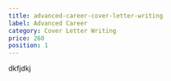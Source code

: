 ```yaml
---
title: advanced-career-cover-letter-writing
label: Advanced Career
category: Cover Letter Writing
price: 260
position: 1
---
```

dkfjdkj
